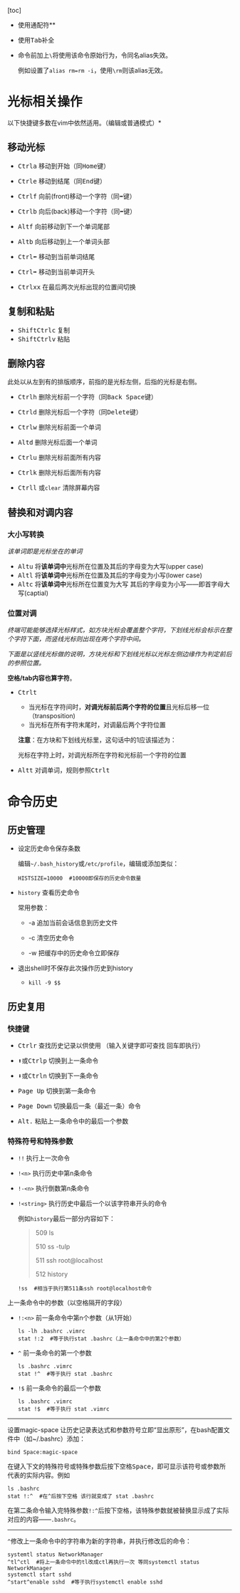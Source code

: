 [toc]

- 使用通配符**

- 使用<kbd>Tab</kbd>补全

- 命令前加上`\`将使用该命令原始行为，令同名alias失效。

  例如设置了`alias rm=rm -i`，使用`\rm`则该alias无效。

# 光标相关操作

以下快捷键多数在vim中依然适用。（编辑或普通模式）*

## 移动光标

- <kbd>Ctrl</kbd><kbd>a</kbd>  移动到开始（同<kbd>Home</kbd>键）
- <kbd>Ctrl</kbd><kbd>e</kbd>  移动到结尾（同<kbd>End</kbd>键）



- <kbd>Ctrl</kbd><kbd>f</kbd>  向前(front)移动一个字符（同<kbd>➡</kbd>键）
- <kbd>Ctrl</kbd><kbd>b</kbd>  向后(back)移动一个字符（同<kbd>⬅</kbd>键）



- <kbd>Alt</kbd><kbd>f</kbd>  向前移动到下一个单词尾部
- <kbd>Alt</kbd><kbd>b</kbd>  向后移动到上一个单词头部



- <kbd>Ctrl</kbd><kbd>⬅</kbd>  移动到当前单词结尾
- <kbd>Ctrl</kbd><kbd>➡</kbd>  移动到当前单词开头



- <kbd>Ctrl</kbd><kbd>xx</kbd>  在最后两次光标出现的位置间切换

## 复制和粘贴

- <kbd>Shift</kbd><kbd>Ctrl</kbd><kbd>c</kbd>  复制
- <kbd>Shift</kbd><kbd>Ctrl</kbd><kbd>v</kbd>  粘贴

## 删除内容

此处以从左到有的排版顺序，前指的是光标左侧，后指的光标是右侧。

- <kbd>Ctrl</kbd><kbd>h</kbd>  删除光标前一个字符（同<kbd>Back Space</kbd>键）
- <kbd>Ctrl</kbd><kbd>d</kbd>  删除光标后一个字符（同<kbd>Delete</kbd>键）



- <kbd>Ctrl</kbd><kbd>w</kbd>  删除光标前面一个单词
- <kbd>Alt</kbd><kbd>d</kbd>  删除光标后面一个单词



- <kbd>Ctrl</kbd><kbd>u</kbd> 删除光标前面所有内容
- <kbd>Ctrl</kbd><kbd>k</kbd> 删除光标后面所有内容



- <kbd>Ctrl</kbd><kbd>l</kbd> 或`clear`  清除屏幕内容

## 替换和对调内容

### 大小写转换

*该单词即是光标坐在的单词*

- <kbd>Alt</kbd><kbd>u</kbd>  将**该单词中**光标所在位置及其后的字母变为大写(upper case)
- <kbd>Alt</kbd><kbd>l</kbd>  将**该单词中**光标所在位置及其后的字母变为小写(lower case)
- <kbd>Alt</kbd><kbd>c</kbd>  将**该单词中**光标所在位置变为大写 其后的字母变为小写——即首字母大写(captial)

### 位置对调

*终端可能能够选择光标样式，如方块光标会覆盖整个字符，下划线光标会标示在整个字符下面，而竖线光标则出现在两个字符中间。*

*下面是以竖线光标做的说明，方块光标和下划线光标以光标左侧边缘作为判定前后的参照位置。*

**空格/tab内容也算字符**。

- <kbd>Ctrl</kbd><kbd>t</kbd>

  - 当光标在字符间时，**对调光标前后两个字符的位置**且光标后移一位（transposition)
  - 当光标在所有字符末尾时，对调最后两个字符位置

  **注意**：在方块和下划线光标里，这句话中的1应该描述为：

  光标在字符上时，对调光标所在字符和光标前一个字符的位置

- <kbd>Alt</kbd><kbd>t</kbd>  对调单词，规则参照<kbd>Ctrl</kbd><kbd>t</kbd>

# 命令历史

## 历史管理

- 设定历史命令保存条数

  编辑`~/.bash_history`或`/etc/profile`，编辑或添加类似：

  ```shell
  HISTSIZE=10000  #10000即保存的历史命令数量
  ```

- `history`  查看历史命令

  常用参数：
  - -a  追加当前会话信息到历史文件

  - -c  清空历史命令

  - -w  把缓存中的历史命令立即保存

- 退出shell时不保存此次操作历史到history

  - `kill -9 $$`


## 历史复用

### 快捷键

- <kbd>Ctrl</kbd><kbd>r</kbd>  查找历史记录以供使用 （输入关键字即可查找 回车即执行）



- <kbd>⬆</kbd>或<kbd>Ctrl</kbd><kbd>p</kbd>  切换到上一条命令
- <kbd>⬇</kbd>或<kbd>Ctrl</kbd><kbd>n</kbd>  切换到下一条命令



- <kbd>Page Up</kbd>  切换到第一条命令
- <kbd>Page Down</kbd>  切换最后一条（最近一条）命令



- <kbd>Alt</kbd><kbd>.</kbd>  粘贴上一条命令中的最后一个参数

### 特殊符号和特殊参数

- `!!`  执行上一次命令

- `!<n>`  执行历史中第n条命令

- `!-<n>`  执行倒数第n条命令

- `!<string>`  执行历史中最后一个以该字符串开头的命令

  例如`history`最后一部分内容如下：

  > 509  ls
  >
  > 510  ss -tulp
  >
  > 511  ssh root@localhost
  >
  > 512  history 

  ```shell
  !ss  #相当于执行第511条ssh root@localhost命令
  ```



上一条命令中的参数（以空格隔开的字段）

- `!:<n>`  前一条命令中第n个参数（从1开始）

  ```shell
  ls -lh .bashrc .vimrc
  stat !:2  #等于执行stat .bashrc（上一条命令中的第2个参数）
  ```

- `^`  前一条命令的第一个参数

  ```shell
  ls .bashrc .vimrc
  stat !^  #等于执行 stat .bashrc
  ```

- `!$`  前一条命令的最后一个参数

  ```shell
  ls .bashrc .vimrc
  stat !$  #等于执行 stat .vimrc
  ```

---

设置magic-space 让历史记录表达式和参数符号立即“显出原形”，在bash配置文件中（如~/.bashrc）添加：

```shell
bind Space:magic-space
```

在键入下文的特殊符号或特殊参数后按下空格<kbd>Space</kbd>，即可显示该符号或参数所代表的实际内容。例如

```shell
ls .bashrc
stat !:^  #在^后按下空格 该行就变成了 stat .bashrc
```

在第二条命令输入完特殊参数`!:^`后按下空格，该特殊参数就被替换显示成了实际对应的内容——`.bashrc`。

---

`^`修改上一条命令中的字符串为新的字符串，并执行修改后的命令：

```shell
systemtl status NetworkManager
^tl^ctl  #将上一条命令中的tl改成ctl再执行一次 等同systemctl status NetworkManager
systemctl start sshd
^start^enable sshd  #等于执行systemctl enable sshd
```


